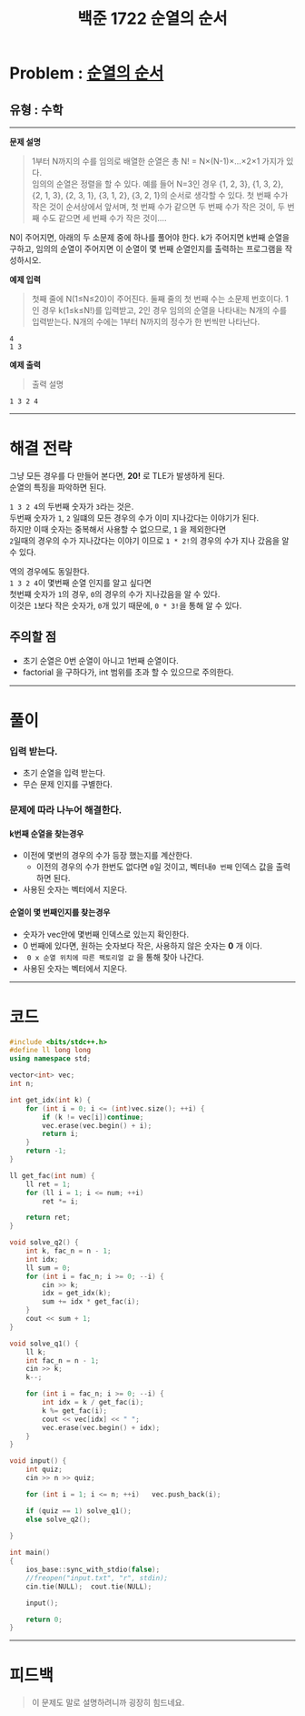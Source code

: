 ﻿---
title: 백준 1722 순열의 순서
#date: 2020-01-01-00:00
categories:
- PS

tags:
- baekjoon
- PS
- Problem Solve
- Math
---

<!-- 문제 번호 -->

# Problem : [순열의 순서](https://www.acmicpc.net/problem/1722)
## 유형 : 수학

---


**문제 설명**

> 1부터 N까지의 수를 임의로 배열한 순열은 총 N! = N×(N-1)×…×2×1 가지가 있다.  
임의의 순열은 정렬을 할 수 있다. 예를 들어  N=3인 경우 {1, 2, 3}, {1, 3, 2}, {2, 1, 3}, {2, 3, 1}, {3, 1, 2}, {3, 2, 1}의 순서로 생각할 수 있다. 첫 번째 수가 작은 것이 순서상에서 앞서며, 첫 번째 수가 같으면 두 번째 수가 작은 것이, 두 번째 수도 같으면 세 번째 수가 작은 것이….  

N이 주어지면, 아래의 두 소문제 중에 하나를 풀어야 한다. k가 주어지면 k번째 순열을 구하고, 임의의 순열이 주어지면 이 순열이 몇 번째 순열인지를 출력하는 프로그램을 작성하시오.


**예제 입력**

> 첫째 줄에 N(1≤N≤20)이 주어진다. 둘째 줄의 첫 번째 수는 소문제 번호이다. 1인 경우 k(1≤k≤N!)를 입력받고, 2인 경우 임의의 순열을 나타내는 N개의 수를 입력받는다. N개의 수에는 1부터 N까지의 정수가 한 번씩만 나타난다.

```
4
1 3
```

**예제 출력**

> 출력 설명

```
1 3 2 4
```

---


# 해결 전략

> 
그냥 모든 경우를 다 만들어 본다면, **20!** 로 TLE가 발생하게 된다.  
순열의 특징을 파악하면 된다.

>
`1 3 2 4`의 두번째 숫자가 `3`라는 것은.  
두번째 숫자가 `1`, `2` 일떄의 모든 경우의 수가 이미 지나갔다는 이야기가 된다.  
하지만 이때 숫자는 중복해서 사용할 수 없으므로, `1` 을 제외한다면  
`2`일때의 경우의 수가 지나갔다는 이야기 이므로 `1 * 2!`의 경우의 수가 지나 갔음을 알 수 있다.

>
역의 경우에도 동일한다.  
`1 3 2 4`이 몇번째 순열 인지를 알고 싶다면  
첫번쨰 숫자가 `1`의 경우, `0`의 경우의 수가 지나갔음을 알 수 있다.  
이것은 `1`보다 작은 숫자가, `0`개 있기 때문에, `0 * 3!`을 통해 알 수 있다.  

## 주의할 점

* 초기 순열은 0번 순열이 아니고 1번째 순열이다.
* factorial 을 구하다가, int 범위를 초과 할 수 있으므로 주의한다.

---



# 풀이

### 입력 받는다.
* 초기 순열을 입력 받는다.
* 무슨 문제 인지를 구별한다.



### 문제에 따라 나누어 해결한다.

#### k번째 순열을 찾는경우
* 이전에 몇번의 경우의 수가 등장 했는지를 계산한다.
	* 이전의 경우의 수가 한번도 없다면 `0`일 것이고, 벡터내`0 번째` 인덱스 값을 출력하면 된다.
* 사용된 숫자는 벡터에서 지운다.


#### 순열이 몇 번째인지를 찾는경우
* 숫자가 vec안에 몇번째 인덱스로 있는지 확인한다.
* 0 번째에 있다면, 원하는 숫자보다 작은, 사용하지 않은 숫자는 **0** 개 이다.
* ` 0 x 순열 위치에 따른 팩토리얼 값` 을 통해 찾아 나간다.
* 사용된 숫자는 벡터에서 지운다.

---

# 코드

```c++
#include <bits/stdc++.h>
#define ll long long
using namespace std;

vector<int> vec;
int n;

int get_idx(int k) {
    for (int i = 0; i <= (int)vec.size(); ++i) {
        if (k != vec[i])continue;
        vec.erase(vec.begin() + i);
        return i;
    }
    return -1;
}

ll get_fac(int num) {
    ll ret = 1;
    for (ll i = 1; i <= num; ++i) 
        ret *= i;

    return ret;
}

void solve_q2() {
    int k, fac_n = n - 1;
    int idx;
    ll sum = 0;
    for (int i = fac_n; i >= 0; --i) {
        cin >> k;
        idx = get_idx(k);
        sum += idx * get_fac(i);
    }
    cout << sum + 1;
}

void solve_q1() {
    ll k;
    int fac_n = n - 1;
    cin >> k;
    k--;

    for (int i = fac_n; i >= 0; --i) {
        int idx = k / get_fac(i);
        k %= get_fac(i);
        cout << vec[idx] << " ";
        vec.erase(vec.begin() + idx);
    }
}

void input() {
    int quiz;
    cin >> n >> quiz;

    for (int i = 1; i <= n; ++i)   vec.push_back(i);

    if (quiz == 1) solve_q1();
    else solve_q2();
    
}

int main()
{
    ios_base::sync_with_stdio(false);
    //freopen("input.txt", "r", stdin);
    cin.tie(NULL);  cout.tie(NULL);

    input();

    return 0;
}
```


---


# 피드백


> 이 문제도 말로 설명하려니까 굉장히 힘드네요.  
